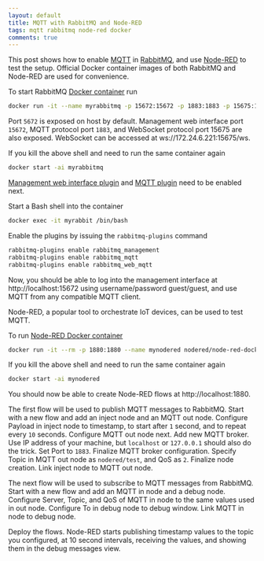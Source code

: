```yaml
---
layout: default
title: MQTT with RabbitMQ and Node-RED
tags: mqtt rabbitmq node-red docker
comments: true
---
```


This post shows how to enable [MQTT](http://docs.oasis-open.org/mqtt/mqtt/v3.1.1/os/mqtt-v3.1.1-os.html) in [RabbitMQ](https://www.rabbitmq.com), and use [Node-RED](https://nodered.org) to test the setup. Official Docker container images of both RabbitMQ and Node-RED are used for convenience.

To start RabbitMQ [Docker container](https://github.com/docker-library/docs/tree/master/rabbitmq) run

```bash
docker run -it --name myrabbitmq -p 15672:15672 -p 1883:1883 -p 15675:15675 rabbitmq:3
```

Port `5672` is exposed on host by default. Management web interface port `15672`, MQTT protocol port `1883`, and WebSocket protocol port 15675 are also exposed. WebSocket can be accessed at ws://172.24.6.221:15675/ws.

If you kill the above shell and need to run the same container again

```bash
docker start -ai myrabbitmq
```

[Management web interface plugin](https://www.rabbitmq.com/management.html) and [MQTT plugin](https://www.rabbitmq.com/mqtt.html) need to be enabled next.

Start a Bash shell into the container

```bash
docker exec -it myrabbit /bin/bash
```

Enable the plugins by issuing the `rabbitmq-plugins` command

```bash
rabbitmq-plugins enable rabbitmq_management
rabbitmq-plugins enable rabbitmq_mqtt
rabbitmq-plugins enable rabbitmq_web_mqtt
```

Now, you should be able to log into the management interface at http://localhost:15672 using username/password guest/guest, and use MQTT from any compatible MQTT client.

Node-RED, a popular tool to orchestrate IoT devices, can be used to test MQTT.

To run [Node-RED Docker container](https://hub.docker.com/r/nodered/node-red-docker)

```bash
docker run -it --rm -p 1880:1880 --name mynodered nodered/node-red-docker
```

If you kill the above shell and need to run the same container again

```bash
docker start -ai mynodered
```

You should now be able to create Node-RED flows at http://localhost:1880.

The first flow will be used to publish MQTT messages to RabbitMQ. Start with a new flow and add an inject node and an MQTT out node. Configure Payload in inject node to timestamp, to start after `1` second, and to repeat every `10` seconds. Configure MQTT out node next. Add new MQTT broker. Use IP address of your machine, but `localhost` or `127.0.0.1` should also do the trick. Set Port to `1883`. Finalize MQTT broker configuration. Specify Topic in MQTT out node as `nodered/test`, and QoS as `2`. Finalize node creation. Link inject node to MQTT out node.

The next flow will be used to subscribe to MQTT messages from RabbitMQ. Start with a new flow and add an MQTT in node and a debug node. Configure Server, Topic, and QoS of MQTT in node to the same values used in out node. Configure To in debug node to debug window. Link MQTT in node to debug node.

Deploy the flows. Node-RED starts publishing timestamp values to the topic you configured, at 10 second intervals, receiving the values, and showing them in the debug messages view.
